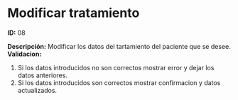 # Modificar tratamiento

**ID:** 08

**Descripción:** Modificar los datos del tartamiento del paciente que se desee.
**Validacion:** 

1. Si los datos introducidos no son correctos mostrar error y dejar los datos anteriores.
2. Si los datos introducidos son correctos mostrar confirmacion y datos actualizados.

